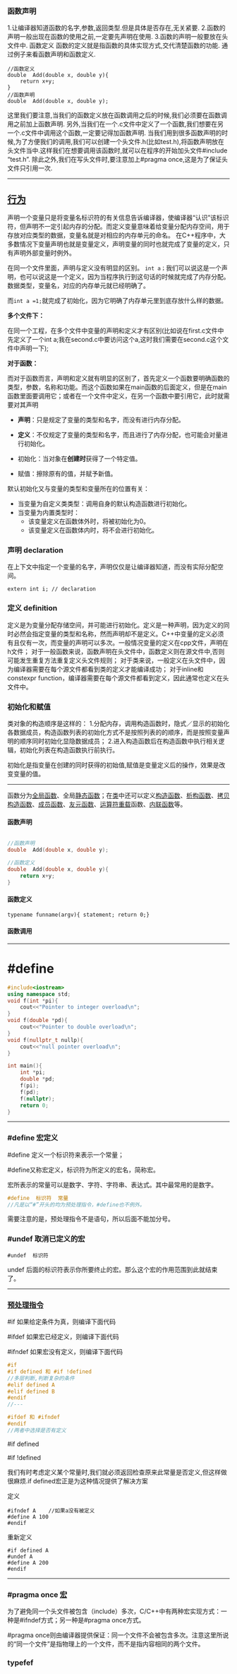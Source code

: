 

### 函数声明

1.让编译器知道函数的名字,参数,返回类型.但是具体是否存在,无关紧要.
2.函数的声明一般出现在函数的使用之前,一定要先声明在使用.
3.函数的声明一般要放在头文件中.
函数定义
函数的定义就是指函数的具体实现方式,交代清楚函数的功能.
通过例子来看函数声明和函数定义.

```
//函数定义
double	Add(double x, double y){
	return x+y;
}
//函数声明
double 	Add(double x, double y);
```

这里我们要注意,当我们的函数定义放在函数调用之后的时候,我们必须要在函数调用之前加上函数声明.
另外,当我们在一个.c文件中定义了一个函数,我们想要在另一个.c文件中调用这个函数,一定要记得加函数声明.
当我们用到很多函数声明的时候,为了方便我们的调用,我们可以创建一个头文件.h(比如test.h),将函数声明放在头文件当中.这样我们在想要调用该函数时,就可以在程序的开始加头文件#include “test.h”.
除此之外,我们在写头文件时,要注意加上#pragma once,这是为了保证头文件只引用一次.





---

## [行为](https://blog.csdn.net/rusbme/article/details/97322753)

声明一个变量只是将变量名标识符的有关信息告诉编译器，使编译器“认识”该标识符，但声明不一定引起内存的分配。而定义变量意味着给变量分配内存空间，用于存放对应类型的数据，变量名就是对相应的内存单元的命名。
在C++程序中，大多数情况下变量声明也就是变量定义，声明变量的同时也就完成了变量的定义，只有声明外部变量时例外。

在同一个文件里面，声明与定义没有明显的区别。 `int a；`我们可以说这是一个声明，也可以说这是一个定义，因为当程序执行到这句话的时候就完成了内存分配。数据类型，变量名，对应的内存单元就已经明确了。

而`int a =1;`就完成了初始化，因为它明确了内存单元里到底存放什么样的数据。

**多个文件下：**

在同一个工程，在多个文件中变量的声明和定义才有区别(比如说在first.c文件中先定义了一个int a;我在second.c中要访问这个a,这时我们需要在second.c这个文件中声明一下);

**对于函数：**

而对于函数而言，声明和定义就有明显的区别了，首先定义一个函数要明确函数的类型，参数，名称和功能。而这个函数如果在main函数的后面定义，但是在main函数里面要调用它；或者在一个文件中定义，在另一个函数中要引用它，此时就需要对其声明

- **声明**：只是规定了变量的类型和名字，而没有进行内存分配。
- **定义**：不仅规定了变量的类型和名字，而且进行了内存分配，也可能会对量进行初始化。

- 初始化：当对象在**创建时**获得了一个特定值。
- 赋值：擦除原有的值，并赋予新值。

默认初始化又与变量的类型和变量所在的位置有关：

- 当变量为自定义类类型：调用自身的默认构造函数进行初始化。
- 当变量为内置类型时：
    - 该变量定义在函数体外时，将被初始化为0。
    - 该变量定义在函数体内时，将不会进行初始化。



### 声明 declaration

在上下文中指定一个变量的名字，声明仅仅是让编译器知道，而没有实际分配空间。

```
extern int i; // declaration
```



### 定义 definition

定义是为变量分配存储空间，并可能进行初始化。定义是一种声明，因为定义的同时必然会指定变量的类型和名称，然而声明却不是定义。C++中变量的定义必须有且仅有一次，而变量的声明可以多次。一般情况变量的定义在cpp文件，声明在h文件；
对于一般函数来说，函数声明在头文件中，函数定义则在源文件中,否则可能发生重复方法重复定义头文件规则；
对于类来说，一般定义在头文件中，因为编译器需要在每个源文件都看到类的定义才能编译成功；
对于inline和constexpr function，编译器需要在每个源文件都看到定义，因此通常也定义在头文件中。

### 初始化和赋值

类对象的构造顺序是这样的：
1.分配内存，调用构造函数时，隐式／显示的初始化各数据成员，构造函数列表的初始化方式不是按照列表的的顺序，而是按照变量声明的顺序同时初始化显隐数据成员；
2.进入构造函数后在构造函数中执行相关逻辑，初始化列表在构造函数执行前执行。

初始化是指变量在创建的同时获得的初始值,赋值是变量定义后的操作，效果是改变变量的值。









---

函数分为[全局函数](https://baike.baidu.com/item/全局函数/10185428)、全局[静态函数](https://baike.baidu.com/item/静态函数/5644260)；在[类](https://baike.baidu.com/item/类/6824577)中还可以定义[构造函数](https://baike.baidu.com/item/构造函数/7478717)、[析构函数](https://baike.baidu.com/item/析构函数/9483718)、[拷贝构造函数](https://baike.baidu.com/item/拷贝构造函数/9344013)、[成员函数](https://baike.baidu.com/item/成员函数/2440706)、[友元函数](https://baike.baidu.com/item/友元函数/9569177)、[运算符重载](https://baike.baidu.com/item/运算符重载/2109844)函数、[内联函数](https://baike.baidu.com/item/内联函数/9567625)等。

#### 函数声明

```cpp

//函数声明
double 	Add(double x, double y);

//函数定义
double	Add(double x, double y){
	return x+y;
}
```



#### 函数定义

```
typename funname(argv){ statement; return 0;}
```



#### 函数调用





---

# #define 



```cpp
#include<iostream>
using namespace std;
void f(int *pi){
	cout<<"Pointer to integer overload\n";
}
void f(double *pd){
	cout<<"Pointer to double overload\n";
}
void f(nullptr_t nullp){
	cout<<"null pointer overload\n";
}

int main(){
	int *pi;
	double *pd;
	f(pi);
	f(pd);
	f(nullptr);
	return 0;
}
```



---

### #define 宏定义

\#define 定义一个标识符来表示一个常量；

\#define又称宏定义，标识符为所定义的宏名，简称宏。

宏所表示的常量可以是数字、字符、字符串、表达式。其中最常用的是数字。

```c
#define  标识符  常量 
//凡是以“#”开头的均为预处理指令，#define也不例外。
```

需要注意的是，预处理指令不是语句，所以后面不能加分号。

### #undef 取消已定义的宏

```
#undef  标识符
```

undef 后面的标识符表示你所要终止的宏。那么这个宏的作用范围到此就结束了。

---

### [预处理指令](https://www.cnblogs.com/zi-xing/p/4550246.html)

#if 如果给定条件为真，则编译下面代码

#ifdef 如果宏已经定义，则编译下面代码

#ifndef 如果宏没有定义，则编译下面代码

```c
#if
#if defined 和 #if !defined
//多层判断,判断复杂的条件
#elif defined A
#elif defined B
#endif
//---

#ifdef 和 #ifndef
#endif
//两者中选择是否有定义


```

#if defined

#if !defined

我们有时考虑定义某个常量时,我们就必须返回检查原来此常量是否定义,但这样做很麻烦.if defined宏正是为这种情况提供了解决方案

定义

```
#ifndef A    //如果a没有被定义 
#define A 100 
#endif 
```

重新定义

```
#if defined A 
#undef A 
#define A 200 
#endif 
```



---

### #pragma once [宏](https://www.cnblogs.com/qiang-upc/p/11407364.html)

为了避免同一个头文件被包含（include）多次，C/C++中有两种宏实现方式：一种是#ifndef方式；另一种是#pragma once方式。

\#pragma once则由编译器提供保证：同一个文件不会被包含多次。注意这里所说的“同一个文件”是指物理上的一个文件，而不是指内容相同的两个文件。



### typefef
